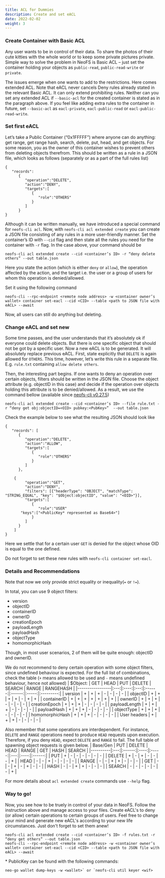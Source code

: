 ```yaml
---
title: ACL for Dummies
description: Create and set eACL
date: 2022-02-02
weight: 3
---
```


### Create Container with Basic ACL

Any user wants to be in control of their data. To share the photos of their cute kitties with the whole world or to keep some private pictures private. Simple way to solve the problem in NeoFS is Basic ACL – just set the container holding your objects as `public-read`, `public-read-write` or `private`. 

The issues emerge when one wants to add to the restrictions. Here comes extended ACL. Note that eACL never cancels Deny rules already stated in the relevant Basic ACL. It can only extend prohibiting rules. Neither can you set any extended ACL if `--basic-acl` for the created container is stated as in the paragraph above. If you feel like adding extra rules to the container in future, set `--basic-acl` as `eacl-private`, `eacl-public-read` or `eacl-public-read-write`.

### Set first eACL

Let’s take a Public Container (“0x1FFFFF”) where anyone can do anything: get range, get range hash, search, delete, put, head, and get objects. For some reason, you as the owner of this container wishes to prevent others from deleting objects therefrom. This should be written as a rule in a JSON file, which looks as follows (separately or as a part of the full rules list)

```
{
   "records":
      {
         "operation":"DELETE",
         "action":"DENY",
         "targets":[
            {
               "role":"OTHERS"
            }
         ]
      }
}
```
Although it can be written manually, we have introduced a special command for `neofs-cli acl`. Now, with `neofs-cli acl extended create` you can create a JSON file consisting of any rules in a more user-friendly manner. Set the container’s ID with `--cid` flag and then state all the rules you need for the container with `-r` flag. In the case above, your command should be

```BashSession
neofs-cli acl extended create --cid <container’s ID> -r “deny delete others” --out table.json
```

Here you state the action (which is either `deny` or `allow`), the operation affected by the action, and the target i.e. the user or a group of users for whom this operation is denied/allowed.

Set it using the following command 

```BashSession
neofs-cli --rpc-endpoint <remote node address> -w <container owner’s wallet> container set-eacl --cid <CID> --table <path to JSON file with eACL> --await
```

Now, all users can still do anything but deleting.

### Change eACL and set new

Some time passes, and the user understands that it’s absolutely ok if everyone could delete objects. But there is one specific object that should not be got by a specific user. Now a new eACL is to be generated. It will absolutely replace previous eACL. 
First, state explicitly that `DELETE` is again allowed for `OTHERS`. This time, however, let’s write this rule in a separate file. E.g. `rule.txt` containing `allow delete others`.

Then, the interesting part begins. If one wants to deny an operation over certain objects, filters should be written in the JSON file. Choose the object attribute (e.g. objectID in this case) and decide if the operation over objects holding this attribute is to be denied/allowed. 
As a result, we use the command bellow (available since [neofs-cli v0.27.5](https://github.com/nspcc-dev/neofs-node/releases/tag/v0.27.5))

```BashSession
neofs-cli acl extended create --cid <container’s ID> --file rule.txt -r “deny get obj:objectID=<OID> pubkey:<PubKey>”  --out table.json
```

Check the example below to see what the resulting JSON should look like

```
{
   "records": [
      {
         "operation":"DELETE",
         "action":"ALLOW",
         "targets":[
            {
               "role":"OTHERS"
            }
         ]
      },

    {
         "operation":"GET",
         "action":"DENY",
         "filters": [{"headerType": "OBJECT", "matchType": "STRING_EQUAL", "key": "$Object:objectID", "value": "<OID>"}],
         "targets":[
            {
               "role":"USER"
	   "keys":["<PublicKey* represented as Base64>"]   
            }
         ]
      }
    ]
}

```
Here we settle that for a certain user `GET` is denied for the object whose OID is equal to the one defined. 

Do not forget to set these new rules with `neofs-cli container set-eacl`.

### Details and Recommendations

Note that now we only provide strict equality or inequality(`=` or `!=`).

In total, you can use 9 object filters:
- version
- objectID
- containerID
- ownerID
- creationEpoch
- payloadLength
- payloadHash
- objectType
- homomorphicHash

Though, in most user scenarios, 2 of them will be quite enough: objectID and ownerID.

We do not recommend to deny certain operation with some object filters, since undefined behaviour is expected. For the full list of combinations, check the table (`+` means allowed to be used and `-` means undefined behaviour, hence not allowed)
| $Object:        | GET | HEAD | PUT | DELETE | SEARCH | RANGE | RANGEHASH |
|-----------------|:---:|:----:|:---:|:------:|:------:|:-----:|:---------:|
| version         | +   | +    | +   | -      | -      | -     | -         |
| objectID        | +   | +    | +   | +      | -      | +     | +         |
| containerID     | +   | +    | +   | +      | +      | +     | +         |
| ownerID         | +   | +    | +   | -      | -      | -     | -         |
| creationEpoch   | +   | +    | +   | -      | -      | -     | -         |
| payloadLength   | +   | +    | +   | -      | -      | -     | -         |
| payloadHash     | +   | +    | +   | -      | -      | -     | -         |
| objectType      | +   | +    | +   | -      | -      | -     | -         |
| homomorphicHash | +   | +    | +   | -      | -      | -     | -         |
| User headers    | +   | +    | +   | -      | -      | -     | -         |

Also remember that some operations are interdependent. For instance, `DELETE` and `RANGE` operations need to produce `HEAD` requests upon execution. Therefore, if you deny `HEAD`, expect `DELETE` and `RANGE` to fail. The full table of spawning object requests is given below.
| Base/Gen | PUT | DELETE | HEAD | RANGE | GET | HASH | SEARCH |
|----------|:---:|:------:|:----:|:-----:|:---:|:----:|:------:|
| PUT      | +   | -      | -    | -     | -   | -    | -      |
| DELETE   | +   | -      | +    | -     | -   | -    | +      |
| HEAD     | -   | -      | +    | -     | -   | -    | -      |
| RANGE    | -   | -      | +    | +     | -   | -    | -      |
| GET      | -   | -      | +    | -     | +   | -    | -      |
| HASH     | -   | -      | +    | +     | -   | -    | -      |
| SEARCH   | -   | -      | -    | -     | -   | -    | +      |
 
For more details about `acl extended create` commands use `--help` flag.


### Way to go!

Now, you see how to be truely in control of your data in NeoFS. Follow the instruction above and manage access to your files. Create eACL's to deny (or allow) certain operations to certain groups of users. Feel free to change your mind and generate new eACL's according to your new life circumstances. Just don't forget to set them anew!

```BashSession
neofs-cli acl extended create --cid <container’s ID> -f rules.txt -r “deny get others” --out table.json
neofs-cli --rpc-endpoint <remote node address> -w <container owner’s wallet> container set-eacl --cid <CID> --table <path to JSON file with eACL> --await
```


\* PublicKey can be found with the following commands:
```BashSession
neo-go wallet dump-keys -w <wallet>` or `neofs-cli util keyer <wif>
```
